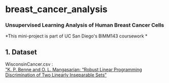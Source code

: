 # breast_cancer_analysis
### Unsupervised Learning Analysis of Human Breast Cancer Cells

*This mini-project is part of UC San Diego's BIMM143 coursework *

## 1. Dataset
WisconsinCancer.csv : </br>
["K. P. Benne and O. L. Mangasarian: “Robust Linear Programming Discrimination of Two Linearly Inseparable Sets”](http://archive.ics.uci.edu/ml/datasets/Breast+Cancer+Wisconsin+%2528Diagnostic%2529)



